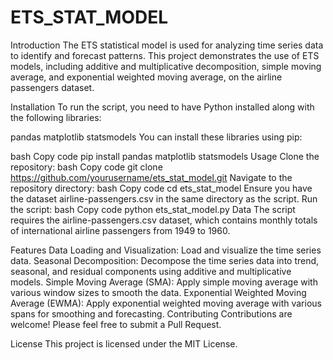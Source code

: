 # ETS_STAT_MODEL
Introduction
The ETS statistical model is used for analyzing time series data to identify and forecast patterns. This project demonstrates the use of ETS models, including additive and multiplicative decomposition, simple moving average, and exponential weighted moving average, on the airline passengers dataset.

Installation
To run the script, you need to have Python installed along with the following libraries:

pandas
matplotlib
statsmodels
You can install these libraries using pip:

bash
Copy code
pip install pandas matplotlib statsmodels
Usage
Clone the repository:
bash
Copy code
git clone https://github.com/yourusername/ets_stat_model.git
Navigate to the repository directory:
bash
Copy code
cd ets_stat_model
Ensure you have the dataset airline-passengers.csv in the same directory as the script.
Run the script:
bash
Copy code
python ets_stat_model.py
Data
The script requires the airline-passengers.csv dataset, which contains monthly totals of international airline passengers from 1949 to 1960.

Features
Data Loading and Visualization: Load and visualize the time series data.
Seasonal Decomposition: Decompose the time series data into trend, seasonal, and residual components using additive and multiplicative models.
Simple Moving Average (SMA): Apply simple moving average with various window sizes to smooth the data.
Exponential Weighted Moving Average (EWMA): Apply exponential weighted moving average with various spans for smoothing and forecasting.
Contributing
Contributions are welcome! Please feel free to submit a Pull Request.

License
This project is licensed under the MIT License.
